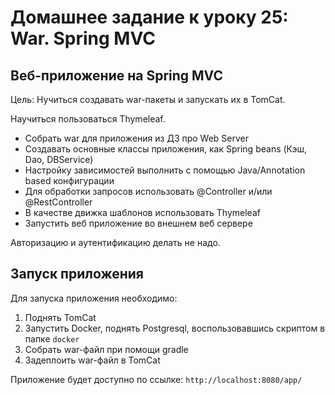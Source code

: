 # Домашнее задание к уроку 25: War. Spring MVC

## Веб-приложение на Spring MVC

Цель: Нучиться создавать war-пакеты и запускать их в TomCat.

Научиться пользоваться Thymeleaf.
- Собрать war для приложения из ДЗ про Web Server
- Создавать основные классы приложения, как Spring beans (Кэш, Dao, DBService)
- Настройку зависимостей выполнить с помощью Java/Annotation based конфигурации
- Для обработки запросов использовать @Controller и/или @RestController
- В качестве движка шаблонов использовать Thymeleaf
- Запустить веб приложение во внешнем веб сервере

Авторизацию и аутентификацию делать не надо.

## Запуск приложения
Для запуска приложения необходимо:
1. Поднять TomCat
2. Запустить Docker, поднять Postgresql, воспользовавшись скриптом в папке `docker`
3. Собрать war-файл при помощи gradle
4. Задеплоить war-файл в TomCat

Приложение будет доступно по ссылке: `http://localhost:8080/app/`
